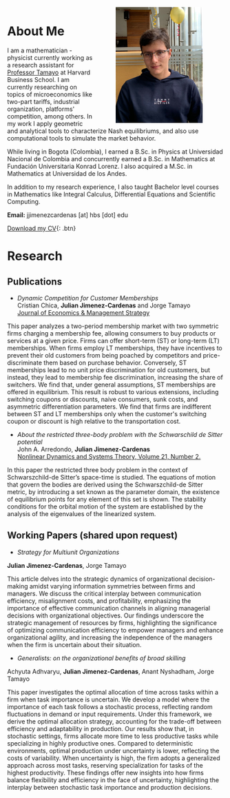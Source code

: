 <img  src="img/28d14edf-b685-4c7c-8272-4e59de6985fc.jpeg" style="float: right;vertical-align:middle;margin:0px 50px;max-width: 40%;height: auto;">

# About Me
I am a mathematician - physicist currently working as a research assistant for [Professor Tamayo](https://www.hbs.edu/faculty/Pages/profile.aspx?facId=1063486) at Harvard Business School. I am currently researching on topics of microeconomics like two-part tariffs, industrial organization, platforms' competition, among others. In my work I apply geometric and analytical tools to characterize Nash equilibriums, and also use computational tools to simulate the market behavior.

While living in Bogota (Colombia), I earned a B.Sc. in Physics at Universidad Nacional de Colombia and concurrently earned a B.Sc. in Mathematics at Fundación Universitaria Konrad Lorenz. I also acquired a M.Sc. in Mathematics at Universidad de los Andes.

In addition to my research experience, I also taught Bachelor level courses in Mathematics like Integral Calculus, Differential Equations and Scientific Computing. 

**Email:** jjimenezcardenas [at] hbs [dot] edu

[Download my CV](Resume.pdf){: .btn}

# Research

## Publications

- *Dynamic Competition for Customer Memberships*  
Cristian Chica, **Julian Jimenez-Cardenas** and Jorge Tamayo  
[Journal of Economics & Management Strategy](https://onlinelibrary.wiley.com/doi/abs/10.1111/jems.12605)

This paper analyzes a two-period membership market with two symmetric firms charging a membership fee, allowing consumers to buy products or services at a given price. Firms can offer short-term (ST) or long-term (LT) memberships. When firms employ LT memberships, they have incentives to prevent their old customers from being poached by competitors and price-discriminate them based on purchase behavior. Conversely, ST memberships lead to no unit price discrimination for old customers, but instead, they lead to membership fee discrimination, increasing the share of switchers. We find that, under general assumptions, ST memberships are offered in equilibrium. This result is robust to various extensions, including switching coupons or discounts, naive consumers, sunk costs, and asymmetric differentiation parameters. We find that firms are indifferent between ST and LT memberships only when the customer's switching coupon or discount is high relative to the transportation cost.

- *About the restricted three-body problem with the Schwarschild de Sitter potential*  
John A. Arredondo, **Julian Jimenez-Cardenas**  
[Nonlinear Dynamics and Systems Theory, Volume 21, Number 2.](https://e-ndst.kiev.ua/v21n2.htm)

In this paper the restricted three body problem in the context of Schwarszchild-de Sitter’s space-time is studied. The equations of motion that govern the bodies are derived using the Schwarszchild-de Sitter metric, by introducing a set known as the parameter domain, the existence of equilibrium points for any element of this set is shown. The stability conditions for the orbital motion of the system are established by the analysis of the eigenvalues of the linearized system.

## Working Papers (shared upon request)

- *Strategy for Multiunit Organizations*

**Julian Jimenez-Cardenas**, Jorge Tamayo

This article delves into the strategic dynamics of organizational decision-making amidst varying information symmetries between firms and managers. We discuss the critical interplay between communication efficiency, misalignment costs, and profitability, emphasizing the importance of effective communication channels in aligning managerial decisions with organizational objectives. Our findings underscore the strategic management of resources by firms, highlighting the significance of optimizing communication efficiency to empower managers and enhance organizational agility, and increasing the independence of the managers when the firm is uncertain about their situation.

- *Generalists: on the organizational benefits of broad skilling*

Achyuta Adhvaryu, **Julian Jimenez-Cardenas**, Anant Nyshadham, Jorge Tamayo

This paper investigates the optimal allocation of time across tasks within a firm when task importance is uncertain. We develop a model where the importance of each task follows a stochastic process, reflecting random fluctuations in demand or input requirements. Under this framework, we derive the optimal allocation strategy, accounting for the trade-off between efficiency and adaptability in production. Our results show that, in stochastic settings, firms allocate more time to less productive tasks while specializing in highly productive ones. Compared to deterministic environments, optimal production under uncertainty is lower, reflecting the costs of variability. When uncertainty is high, the firm adopts a generalized approach across most tasks, reserving specialization for tasks of the highest productivity. These findings offer new insights into how firms balance flexibility and efficiency in the face of uncertainty, highlighting the interplay between stochastic task importance and production decisions.

<script src="http://code.jquery.com/jquery-1.4.2.min.js"></script> <script> var x = document.getElementsByClassName("site-footer-credits"); setTimeout(() => {}, 10); </script>
